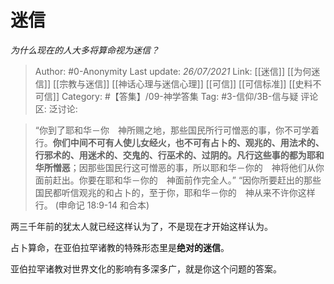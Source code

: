 # 迷信
*为什么现在的人大多将算命视为迷信？*

> Author: #0-Anonymity
> Last update: *26/07/2021*
> Link: [[迷信]] [[为何迷信]] [[宗教与迷信]] [[神话心理与迷信心理]] [[可信]] [[可信标准]] [[史料不可信]]
> Category: #【答集】/09-神学答集
> Tag: #3-信仰/3B-信与疑
> 评论区:
> 泛讨论:

> “你到了耶和华－你　神所赐之地，那些国民所行可憎恶的事，你不可学着行。**你们中间不可有人使儿女经火，也不可有占卜的、观兆的、用法术的、行邪术的、用迷术的、交鬼的、行巫术的、过阴的。凡行这些事的都为耶和华所憎恶**；因那些国民行这可憎恶的事，所以耶和华－你的　神将他们从你面前赶出。你要在耶和华－你的　神面前作完全人。”
> “因你所要赶出的那些国民都听信观兆的和占卜的，至于你，耶和华－你的　神从来不许你这样行。
> (申命记 18:9-14 和合本)

两三千年前的犹太人就已经这样认为了，不是现在才开始这样认为。

占卜算命，在亚伯拉罕诸教的特殊形态里是**绝对的迷信**。

亚伯拉罕诸教对世界文化的影响有多深多广，就是你这个问题的答案。
